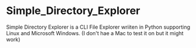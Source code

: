 # Simple_Directory_Explorer
Simple Directory Explorer is a CLI File Explorer wriiten in Python supporting Linux and Microsoft Windows. (I don't hae a Mac to test it on but it might work)
